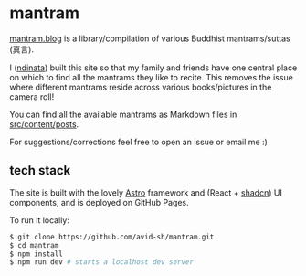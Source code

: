 # mantram

[mantram.blog](https://mantram.blog/) is a library/compilation of various Buddhist
mantrams/suttas (真言).

I ([ndinata](https://github.com/ndinata)) built this site so that my family and friends have one central place on which to
find all the mantrams they like to recite. This removes the issue where different
mantrams reside across various books/pictures in the camera roll!

You can find all the available mantrams as Markdown files in [src/content/posts](./src/content/posts/).

For suggestions/corrections feel free to open an issue or email me :)

## tech stack

The site is built with the lovely [Astro](https://astro.build) framework and (React + [shadcn](https://ui.shadcn.com)) UI components, and is deployed on GitHub Pages.

To run it locally:

```sh
$ git clone https://github.com/avid-sh/mantram.git
$ cd mantram
$ npm install
$ npm run dev # starts a localhost dev server
```
